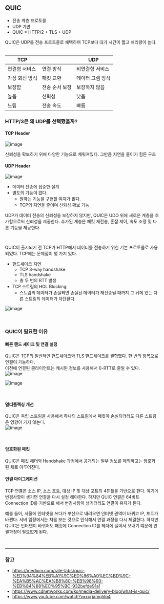 ## QUIC
- 전송 계층 프로토콜
- UDP 기반
- QUIC = HTTP/2 + TLS + UDP

QUIC은 UDP를 전송 프로토콜로 채택하여 TCP보다 대기 시간이 짧고 처리량이 높다.   
<br/>

|TCP||UDP|
|-----|-----|-----|
|연결형 서비스|연결 방식|비연결형 서비스|
|가상 회선 방식|패킷 교환|데이터 그램 방식|
|보장함|전송 순서 보장|보장하지 않음|
|높음|신뢰성|낮음|
|느림|전송 속도|빠름|  

### HTTP/3은 왜 UDP를 선택했을까?
#### TCP Header
![image](https://github.com/hong-gp/study/assets/127091213/abe42257-896b-436e-b2bd-109c2a68c52c)

신뢰성을 확보하기 위해 다양한 기능으로 채워져있다. 그만큼 지연을 줄이기 힘든 구조  

#### UDP Header
![image](https://github.com/hong-gp/study/assets/127091213/7551ce3a-b81b-4e2b-a841-089fcc288a63)

- 데이터 전송에 집중한 설계
- 별도의 기능이 없다.
    - 원하는 기능을 구현할 여지가 많다.
    - TCP의 지연을 줄이며 신뢰성 확보 가능

UDP가 데이터 전송의 신뢰성을 보장하지 않지만, QUIC은 UDO 위에 새로운 계층을 추가함으로써 신뢰성을 제공한다. 
추가된 계층은 패킷 재전송, 혼잡 제어, 속도 조정 및 다른 기능을 제공한다.  

<br/>

QUIC이 출시되기 전 TCP가 HTTP에서 데이터를 전송하기 위한 기본 프로토콜로 사용되었다. 
TCP에는 문제점이 몇 가지 있다.  
- 핸드셰이크 지연
    - TCP 3-way handshake
    - TLS handshake
    - 총 두 번의 RTT 발생
- TCP 스트림의 HOL Blocking
    - 스트림의 데이터가 손실되면 손실된 데이터가 재전송될 때까지 그 뒤에 있는 다른 스트림의 데이터가 차단된다.

![image](https://github.com/hong-gp/study/assets/127091213/c4b1a733-aeb9-4fbd-89ca-c7e9da39e7a1)

<br/>

### QUIC이 필요한 이유
#### 빠른 핸드 셰이크 및 연결 설정
QUIC은 TCP의 일반적인 핸드셰이크와 TLS 핸드셰이크를 결합했다. 한 번의 왕복으로 연결이 가능하다.  
이전에 연결된 클라이언트는 캐시된 정보를 사용해서 0-RTT로 줄일 수 있다.  
![image](https://github.com/hong-gp/study/assets/127091213/5af507d0-36a7-429e-be11-c3fd83c8afbc)

![image](https://github.com/hong-gp/study/assets/127091213/8e7d9dbd-2336-464b-938d-3afa80b8fc4e)

<br/>

#### 멀티플렉싱 개선
QUIC은 독립 스트림을 사용해서 하나의 스트림에서 패킷이 손실되더라도 다른 스트림은 영향이 가지 않는다.  
![image](https://github.com/hong-gp/study/assets/127091213/07533ae0-cb59-4a77-9453-3c2270276514)

<br/>

#### 암호화된 패킷
QUIC은 패킷 헤더와 Handshake 과정에서 공개되는 일부 정보를 제외하고는 암호화된 채로 이루어진다. 
<br/>

#### 연결 마이그레이션
TCP 연결은 소스 IP, 소스 포트, 대상 IP 및 대상 포트의 4튜플을 기반으로 한다. 여기에 변경사항이 생기면 연결을 다시 설정 해야한다. 
하지만 QUIC 연결은 64비트 Connection ID를 기반으로 해서 변경사항이 생기더라도 연결이 유지가 된다.  

예를 들어, 서울에 인터넷을 쓰다가 부산으로 내려오면 인터넷 권역이 바뀌고 IP, 포트가 바뀐다. 
서버 입장에서는 처음 보는 것으로 인식해서 연결 과정을 다시 체결한다. 하지만 QUIC은 인터넷이 바뀌어도 
패킷에 Connection ID를 헤더에 실어서 보내기 떄문에 연결과정이 필요없게 된다.  

<br/>

---
### 참고
- https://medium.com/rate-labs/quic-%ED%94%84%EB%A1%9C%ED%86%A0%EC%BD%9C-%EA%B5%AC%EA%B8%80-%EB%98%90-%EB%84%88%EC%95%BC-932befde91a1
- https://www.cdnetworks.com/ko/media-delivery-blog/what-is-quic/
- https://www.youtube.com/watch?v=xcrjamphIp4
